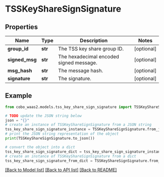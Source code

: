 # TSSKeyShareSignSignature


## Properties

Name | Type | Description | Notes
------------ | ------------- | ------------- | -------------
**group_id** | **str** | The TSS key share group ID. | [optional] 
**signed_msg** | **str** | The hexadecimal encoded signed message. | [optional] 
**msg_hash** | **str** | The message hash. | [optional] 
**signature** | **str** | The signature. | [optional] 

## Example

```python
from cobo_waas2.models.tss_key_share_sign_signature import TSSKeyShareSignSignature

# TODO update the JSON string below
json = "{}"
# create an instance of TSSKeyShareSignSignature from a JSON string
tss_key_share_sign_signature_instance = TSSKeyShareSignSignature.from_json(json)
# print the JSON string representation of the object
print(TSSKeyShareSignSignature.to_json())

# convert the object into a dict
tss_key_share_sign_signature_dict = tss_key_share_sign_signature_instance.to_dict()
# create an instance of TSSKeyShareSignSignature from a dict
tss_key_share_sign_signature_from_dict = TSSKeyShareSignSignature.from_dict(tss_key_share_sign_signature_dict)
```
[[Back to Model list]](../README.md#documentation-for-models) [[Back to API list]](../README.md#documentation-for-api-endpoints) [[Back to README]](../README.md)


